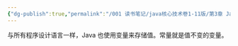 ```yaml
---
{"dg-publish":true,"permalink":"/001 读书笔记/java核心技术卷1-11版/第3章 Java的基本程序设计结构/3.4 变量和常量/3.4 变量和常量/","dgPassFrontmatter":true,"created":"2024-04-11T17:19:07.194+08:00","updated":"2024-06-01T10:42:43.832+08:00"}
---
```


与所有程序设计语言一样，Java 也使用变量来存储值。常量就是值不变的变量。